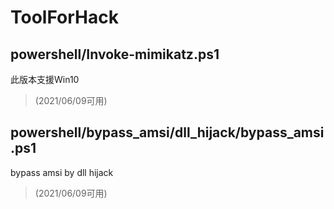 # ToolForHack

## powershell/Invoke-mimikatz.ps1
此版本支援Win10
> (2021/06/09可用)
## powershell/bypass_amsi/dll_hijack/bypass_amsi.ps1
bypass amsi by dll hijack
> (2021/06/09可用)

